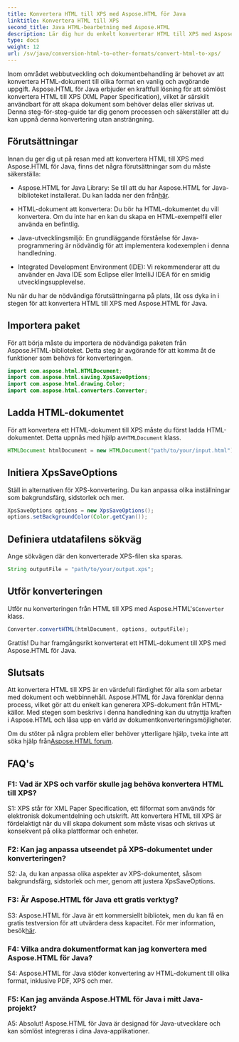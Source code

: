 ```yaml
---
title: Konvertera HTML till XPS med Aspose.HTML för Java
linktitle: Konvertera HTML till XPS
second_title: Java HTML-bearbetning med Aspose.HTML
description: Lär dig hur du enkelt konverterar HTML till XPS med Aspose.HTML för Java. Skapa plattformsoberoende dokument med lätthet.
type: docs
weight: 12
url: /sv/java/conversion-html-to-other-formats/convert-html-to-xps/
---
```

Inom området webbutveckling och dokumentbehandling är behovet av att konvertera HTML-dokument till olika format en vanlig och avgörande uppgift. Aspose.HTML för Java erbjuder en kraftfull lösning för att sömlöst konvertera HTML till XPS (XML Paper Specification), vilket är särskilt användbart för att skapa dokument som behöver delas eller skrivas ut. Denna steg-för-steg-guide tar dig genom processen och säkerställer att du kan uppnå denna konvertering utan ansträngning.

## Förutsättningar

Innan du ger dig ut på resan med att konvertera HTML till XPS med Aspose.HTML för Java, finns det några förutsättningar som du måste säkerställa:

-  Aspose.HTML for Java Library: Se till att du har Aspose.HTML for Java-biblioteket installerat. Du kan ladda ner den från[här](https://releases.aspose.com/html/java/).

- HTML-dokument att konvertera: Du bör ha HTML-dokumentet du vill konvertera. Om du inte har en kan du skapa en HTML-exempelfil eller använda en befintlig.

- Java-utvecklingsmiljö: En grundläggande förståelse för Java-programmering är nödvändig för att implementera kodexemplen i denna handledning.

- Integrated Development Environment (IDE): Vi rekommenderar att du använder en Java IDE som Eclipse eller IntelliJ IDEA för en smidig utvecklingsupplevelse.

Nu när du har de nödvändiga förutsättningarna på plats, låt oss dyka in i stegen för att konvertera HTML till XPS med Aspose.HTML för Java.

## Importera paket

För att börja måste du importera de nödvändiga paketen från Aspose.HTML-biblioteket. Detta steg är avgörande för att komma åt de funktioner som behövs för konverteringen.

```java
import com.aspose.html.HTMLDocument;
import com.aspose.html.saving.XpsSaveOptions;
import com.aspose.html.drawing.Color;
import com.aspose.html.converters.Converter;
```

## Ladda HTML-dokumentet

 För att konvertera ett HTML-dokument till XPS måste du först ladda HTML-dokumentet. Detta uppnås med hjälp av`HTMLDocument` klass.

```java
HTMLDocument htmlDocument = new HTMLDocument("path/to/your/input.html");
```

## Initiera XpsSaveOptions

Ställ in alternativen för XPS-konvertering. Du kan anpassa olika inställningar som bakgrundsfärg, sidstorlek och mer.

```java
XpsSaveOptions options = new XpsSaveOptions();
options.setBackgroundColor(Color.getCyan());
```

## Definiera utdatafilens sökväg

Ange sökvägen där den konverterade XPS-filen ska sparas.

```java
String outputFile = "path/to/your/output.xps";
```

## Utför konverteringen

 Utför nu konverteringen från HTML till XPS med Aspose.HTML's`Converter` klass.

```java
Converter.convertHTML(htmlDocument, options, outputFile);
```

Grattis! Du har framgångsrikt konverterat ett HTML-dokument till XPS med Aspose.HTML för Java.

## Slutsats

Att konvertera HTML till XPS är en värdefull färdighet för alla som arbetar med dokument och webbinnehåll. Aspose.HTML för Java förenklar denna process, vilket gör att du enkelt kan generera XPS-dokument från HTML-källor. Med stegen som beskrivs i denna handledning kan du utnyttja kraften i Aspose.HTML och låsa upp en värld av dokumentkonverteringsmöjligheter.

 Om du stöter på några problem eller behöver ytterligare hjälp, tveka inte att söka hjälp från[Aspose.HTML forum](https://forum.aspose.com/).

## FAQ's

### F1: Vad är XPS och varför skulle jag behöva konvertera HTML till XPS?

S1: XPS står för XML Paper Specification, ett filformat som används för elektronisk dokumentdelning och utskrift. Att konvertera HTML till XPS är fördelaktigt när du vill skapa dokument som måste visas och skrivas ut konsekvent på olika plattformar och enheter.

### F2: Kan jag anpassa utseendet på XPS-dokumentet under konverteringen?

S2: Ja, du kan anpassa olika aspekter av XPS-dokumentet, såsom bakgrundsfärg, sidstorlek och mer, genom att justera XpsSaveOptions.

### F3: Är Aspose.HTML för Java ett gratis verktyg?

 S3: Aspose.HTML för Java är ett kommersiellt bibliotek, men du kan få en gratis testversion för att utvärdera dess kapacitet. För mer information, besök[här](https://releases.aspose.com/html/java).

### F4: Vilka andra dokumentformat kan jag konvertera med Aspose.HTML för Java?

S4: Aspose.HTML för Java stöder konvertering av HTML-dokument till olika format, inklusive PDF, XPS och mer.

### F5: Kan jag använda Aspose.HTML för Java i mitt Java-projekt?

A5: Absolut! Aspose.HTML för Java är designad för Java-utvecklare och kan sömlöst integreras i dina Java-applikationer.
